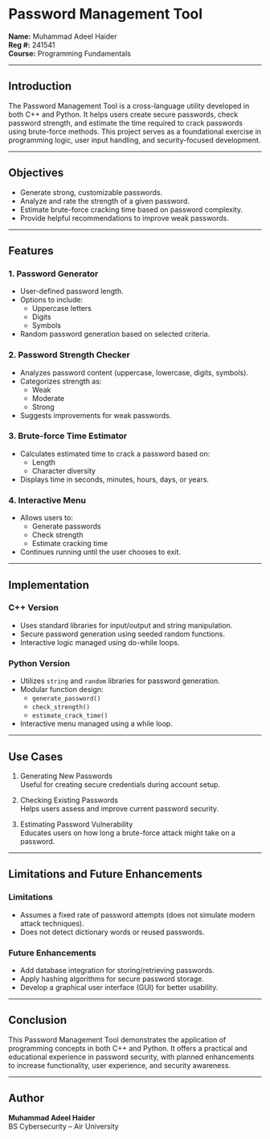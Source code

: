 # Password Management Tool

**Name:** Muhammad Adeel Haider  
**Reg #:** 241541  
**Course:** Programming Fundamentals  

---

## Introduction

The Password Management Tool is a cross-language utility developed in both C++ and Python. It helps users create secure passwords, check password strength, and estimate the time required to crack passwords using brute-force methods. This project serves as a foundational exercise in programming logic, user input handling, and security-focused development.

---

## Objectives

- Generate strong, customizable passwords.
- Analyze and rate the strength of a given password.
- Estimate brute-force cracking time based on password complexity.
- Provide helpful recommendations to improve weak passwords.

---

## Features

### 1. Password Generator

- User-defined password length.
- Options to include:
  - Uppercase letters
  - Digits
  - Symbols
- Random password generation based on selected criteria.

### 2. Password Strength Checker

- Analyzes password content (uppercase, lowercase, digits, symbols).
- Categorizes strength as:
  - Weak
  - Moderate
  - Strong
- Suggests improvements for weak passwords.

### 3. Brute-force Time Estimator

- Calculates estimated time to crack a password based on:
  - Length
  - Character diversity
- Displays time in seconds, minutes, hours, days, or years.

### 4. Interactive Menu

- Allows users to:
  - Generate passwords
  - Check strength
  - Estimate cracking time
- Continues running until the user chooses to exit.

---

## Implementation

### C++ Version

- Uses standard libraries for input/output and string manipulation.
- Secure password generation using seeded random functions.
- Interactive logic managed using do-while loops.

### Python Version

- Utilizes `string` and `random` libraries for password generation.
- Modular function design:
  - `generate_password()`
  - `check_strength()`
  - `estimate_crack_time()`
- Interactive menu managed using a while loop.

---

## Use Cases

1. Generating New Passwords  
   Useful for creating secure credentials during account setup.

2. Checking Existing Passwords  
   Helps users assess and improve current password security.

3. Estimating Password Vulnerability  
   Educates users on how long a brute-force attack might take on a password.

---

## Limitations and Future Enhancements

### Limitations

- Assumes a fixed rate of password attempts (does not simulate modern attack techniques).
- Does not detect dictionary words or reused passwords.

### Future Enhancements

- Add database integration for storing/retrieving passwords.
- Apply hashing algorithms for secure password storage.
- Develop a graphical user interface (GUI) for better usability.

---

## Conclusion

This Password Management Tool demonstrates the application of programming concepts in both C++ and Python. It offers a practical and educational experience in password security, with planned enhancements to increase functionality, user experience, and security awareness.

---

## Author

**Muhammad Adeel Haider**  
BS Cybersecurity – Air University  
